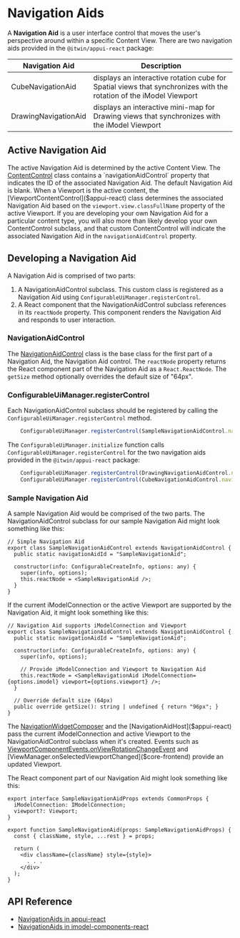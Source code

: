 # Navigation Aids

A **Navigation Aid** is a user interface control that moves the user's perspective around within a specific Content View.
There are two navigation aids provided in the `@itwin/appui-react` package:

|Navigation Aid|Description
|-----|-----
| CubeNavigationAid    | displays an interactive rotation cube for Spatial views that synchronizes with the rotation of the iModel Viewport
| DrawingNavigationAid | displays an interactive mini-map for Drawing views that synchronizes with the iModel Viewport

## Active Navigation Aid

The active Navigation Aid is determined by the active Content View. The [ContentControl]($appui-react) class contains a `navigationAidControl` property
that indicates the ID of the associated Navigation Aid. The default Navigation Aid is blank.
When a Viewport is the active content, the [ViewportContentControl]($appui-react) class determines the associated Navigation Aid based on the
`viewport.view.classFullName` property of the active Viewport.
If you are developing your own Navigation Aid for a particular content type, you will also more than likely develop your own ContentControl subclass,
and that custom ContentControl will indicate the associated Navigation Aid in the `navigationAidControl` property.

## Developing a Navigation Aid

A Navigation Aid is comprised of two parts:

1. A NavigationAidControl subclass. This custom class is registered as a Navigation Aid using `ConfigurableUiManager.registerControl`.
1. A React component that the NavigationAidControl subclass references in its `reactNode` property. This component renders the Navigation Aid and responds to user interaction.

### NavigationAidControl

The [NavigationAidControl]($appui-react) class is the base class for the first part of a Navigation Aid, the Navigation Aid control.
The `reactNode` property returns the React component part of the Navigation Aid as a `React.ReactNode`.
The `getSize` method optionally overrides the default size of "64px".

### ConfigurableUiManager.registerControl

Each NavigationAidControl subclass should be registered by calling the `ConfigurableUiManager.registerControl` method.

```ts
    ConfigurableUiManager.registerControl(SampleNavigationAidControl.navigationAidId, SampleNavigationAidControl);
```

The `ConfigurableUiManager.initialize` function calls `ConfigurableUiManager.registerControl` for the
two navigation aids provided in the `@itwin/appui-react` package:

```ts
    ConfigurableUiManager.registerControl(DrawingNavigationAidControl.navigationAidId, DrawingNavigationAidControl);
    ConfigurableUiManager.registerControl(CubeNavigationAidControl.navigationAidId, CubeNavigationAidControl);
```

### Sample Navigation Aid

A sample Navigation Aid would be comprised of the two parts.
The NavigationAidControl subclass for our sample Navigation Aid might look something like this:

```tsx
// Simple Navigation Aid
export class SampleNavigationAidControl extends NavigationAidControl {
  public static navigationAidId = "SampleNavigationAid";

  constructor(info: ConfigurableCreateInfo, options: any) {
    super(info, options);
    this.reactNode = <SampleNavigationAid />;
  }
}
```

If the current iModelConnection or the active Viewport are supported by the Navigation Aid, it might look something like this:

```tsx
// Navigation Aid supports iModelConnection and Viewport
export class SampleNavigationAidControl extends NavigationAidControl {
  public static navigationAidId = "SampleNavigationAid";

  constructor(info: ConfigurableCreateInfo, options: any) {
    super(info, options);

    // Provide iModelConnection and Viewport to Navigation Aid
    this.reactNode = <SampleNavigationAid iModelConnection={options.imodel} viewport={options.viewport} />;
  }

  // Override default size (64px)
  public override getSize(): string | undefined { return "96px"; }
}
```

The [NavigationWidgetComposer]($appui-react) and the [NavigationAidHost]($appui-react) pass the current iModelConnection and active Viewport to the NavigationAidControl subclass when it's created.
Events such as [ViewportComponentEvents.onViewRotationChangeEvent]($imodel-components-react) and [ViewManager.onSelectedViewportChanged]($core-frontend) provide an updated Viewport.

The React component part of our Navigation Aid might look something like this:

```tsx
export interface SampleNavigationAidProps extends CommonProps {
  iModelConnection: IModelConnection;
  viewport?: Viewport;
}

export function SampleNavigationAid(props: SampleNavigationAidProps) {
  const { className, style, ...rest } = props;

  return (
    <div className={className} style={style}>
      . . .
    </div>
  );
}

```

## API Reference

- [NavigationAids in appui-react]($appui-react:NavigationAids)
- [NavigationAids in imodel-components-react]($imodel-components-react:NavigationAids)
